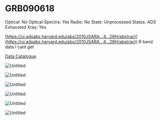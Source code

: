 # GRB090618

Optical: No
Optical Spectra: Yes
Radio: No
State: Unprocessed
Status: ADS Exhausted
Xray: Yes

[https://ui.adsabs.harvard.edu/abs/2010JSARA...4...26H/abstract](https://ui.adsabs.harvard.edu/abs/2010JSARA...4...26H/abstract) R band data I cant get

[Data Catalogue](GRB090618%2049a9b81408134f528bfea96f645dc699/Data%20Catalogue%20e0a2d9f6248741599e98faef32555e64.csv)

![Untitled](GRB090618%2049a9b81408134f528bfea96f645dc699/Untitled.png)

![Untitled](GRB090618%2049a9b81408134f528bfea96f645dc699/Untitled%201.png)

![Untitled](GRB090618%2049a9b81408134f528bfea96f645dc699/Untitled%202.png)

![Untitled](GRB090618%2049a9b81408134f528bfea96f645dc699/Untitled%203.png)

![Untitled](GRB090618%2049a9b81408134f528bfea96f645dc699/Untitled%204.png)

![Untitled](GRB090618%2049a9b81408134f528bfea96f645dc699/Untitled%205.png)